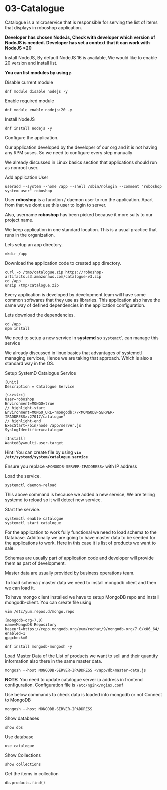 # 03-Catalogue

Catalogue is a microservice that is responsible for serving the list of items that displays in roboshop application.

**Developer has chosen NodeJs, Check with developer which version of NodeJS is needed.**
**Developer has set a context that it can work with NodeJS >20**

Install NodeJS, By default NodeJS 16 is available, We would like to enable 20 version and install list.

**You can list modules by using `p`**

Disable current module

```shell
dnf module disable nodejs -y
```

Enable required module

```shell
dnf module enable nodejs:20 -y
```

Install NodeJS

```shell
dnf install nodejs -y
```

Configure the application.

Our application developed by the developer of our org and it is not having any RPM suses. So we need to configure every step manually

We already discussed in Linux basics section that applications should run as nonroot user.

Add application User

```shell
useradd --system --home /app --shell /sbin/nologin --comment "roboshop system user" roboshop
```

User **roboshop** is a function / daemon user to run the application. Apart from that we dont use this user to login to server.

Also, username **roboshop** has been picked because it more suits to our project name.

We keep application in one standard location. This is a usual practice that runs in the organization.

Lets setup an app directory.

```shell
mkdir /app
```

Download the application code to created app directory.

```shell
curl -o /tmp/catalogue.zip https://roboshop-artifacts.s3.amazonaws.com/catalogue-v3.zip
cd /app
unzip /tmp/catalogue.zip
```

Every application is developed by development team will have some common softwares that they use as libraries. This application also have the same way of defined dependencies in the application configuration.

Lets download the dependencies.

```shell
cd /app
npm install
```

We need to setup a new service in **systemd** so `systemctl` can manage this service

We already discussed in linux basics that advantages of systemctl managing services, Hence we are taking that approach. Which is also a standard way in the OS.

Setup SystemD Catalogue Service

```unit
[Unit]
Description = Catalogue Service

[Service]
User=roboshop
Environment=MONGO=true
// highlight-start
Environment=MONGO_URL="mongodb://<MONGODB-SERVER-IPADDRESS>:27017/catalogue"
// highlight-end
ExecStart=/bin/node /app/server.js
SyslogIdentifier=catalogue

[Install]
WantedBy=multi-user.target
```

Hint! You can create file by using **`vim /etc/systemd/system/catalogue.service`**

Ensure you replace `<MONGODB-SERVER-IPADDRESS>` with IP address

Load the service.

```shell
systemctl daemon-reload
```

This above command is because we added a new service, We are telling systemd to reload so it will detect new service.

Start the service.

```shell
systemctl enable catalogue
systemctl start catalogue
```

For the application to work fully functional we need to load schema to the Database. Additonally we are going to have master data to be seeded for the applications to work. Here in this case it is list of products we want to sale.

Schemas are usually part of application code and developer will provide them as part of development.

Master data are usually provided by business operations team.

To load schema / master data we need to install mongodb client and then we can load it.

To have mongo client installed we have to setup MongoDB repo and install mongodb-client. You can create file using

```
vim /etc/yum.repos.d/mongo.repo
```

```shell
[mongodb-org-7.0]
name=MongoDB Repository
baseurl=https://repo.mongodb.org/yum/redhat/9/mongodb-org/7.0/x86_64/
enabled=1
gpgcheck=0
```

```shell
dnf install mongodb-mongosh -y
```

Load Master Data of the List of products we want to sell and their quantity information also there in the same master data.

```
mongosh --host MONGODB-SERVER-IPADDRESS </app/db/master-data.js
```

**NOTE:**
You need to update catalogue server ip address in frontend configuration.
Configuration file is `/etc/nginx/nginx.conf`

Use below commands to check data is loaded into mongodb or not
Connect to MongoDB

```
mongosh --host MONGODB-SERVER-IPADDRESS
```

Show databases

```
show dbs
```

Use database

```
use catalogue
```

Show Collections

```
show collections
```

Get the items in collection

```
db.products.find()
```
